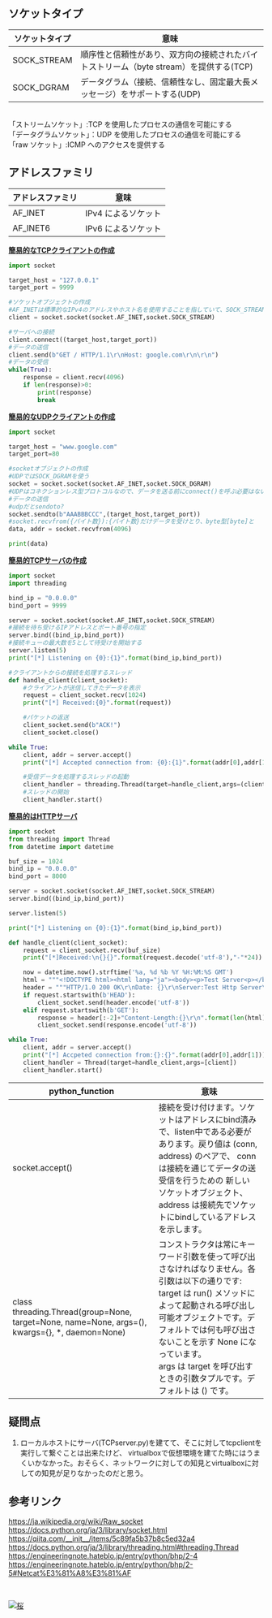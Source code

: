 
## ソケットタイプ
|ソケットタイプ|意味|
----|----
|SOCK_STREAM|順序性と信頼性があり、双方向の接続されたバイトストリーム（byte stream）を提供する(TCP)|
|SOCK_DGRAM|データグラム（接続、信頼性なし、固定最大長メッセージ）をサポートする(UDP)|
<br>
「ストリームソケット」:TCP を使用したプロセスの通信を可能にする<br>
「データグラムソケット」：UDP を使用したプロセスの通信を可能にする<br>
「raw ソケット」:ICMP へのアクセスを提供する

## アドレスファミリ
|アドレスファミリ|意味|
----|----
|AF_INET|IPv4 によるソケット |
|AF_INET6 |IPv6 によるソケット |

**[簡易的なTCPクライアントの作成](https://github.com/mizuirorivi/cyber-security-programming_by_python/blob/master/Chapter%202/tcpclient.py)**
```python
import socket

target_host = "127.0.0.1"
target_port = 9999

#ソケットオブジェクトの作成
#AF_INETは標準的なIPv4のアドレスやホスト名を使用することを指していて、SOCK_STREAMはTCPを用いることを示している
client = socket.socket(socket.AF_INET,socket.SOCK_STREAM)

#サーバへの接続
client.connect((target_host,target_port))
#データの送信
client.send(b"GET / HTTP/1.1\r\nHost: google.com\r\n\r\n")
#データの受信
while(True):
    response = client.recv(4096)
    if len(response)>0:
        print(response)
        break

```


**[簡易的なUDPクライアントの作成](https://github.com/mizuirorivi/cyber-security-programming_by_python/blob/master/Chapter%202/udpclient.py)**
```python
import socket

target_host = "www.google.com"
target_port=80

#socketオブジェクトの作成
#UDPではSOCK_DGRAMを使う
socket = socket.socket(socket.AF_INET,socket.SOCK_DGRAM)
#UDPはコネクションレス型プロトコルなので、データを送る前にconnect()を呼ぶ必要はない
#データの送信
#udpだとsendoto?
socket.sendto(b"AAABBBCCC",(target_host,target_port))
#socket.recvfrom({バイト数}):{バイト数}だけデータを受けとり、byte型[byte]と
data, addr = socket.recvfrom(4096)

print(data)
```

**[簡易的TCPサーバの作成](https://github.com/mizuirorivi/cyber-security-programming_by_python/blob/master/Chapter%202/TCPserver.py)**
```python
import socket
import threading

bind_ip = "0.0.0.0"
bind_port = 9999

server = socket.socket(socket.AF_INET,socket.SOCK_STREAM)
#接続を待ち受けるIPアドレスとポート番号の指定
server.bind((bind_ip,bind_port))
#接続キューの最大数を5として待受けを開始する
server.listen(5)
print("[*] Listening on {0}:{1}".format(bind_ip,bind_port))

#クライアントからの接続を処理するスレッド
def handle_client(client_socket):
    #クライアントが送信してきたデータを表示
    request = client_socket.recv(1024)
    print("[*] Received:{0}".format(request))

    #パケットの返送
    client_socket.send(b"ACK!")
    client_socket.close()

while True:
    client, addr = server.accept()
    print("[*] Accepted connection from: {0}:{1}".format(addr[0],addr[1]))

    #受信データを処理するスレッドの起動
    client_handler = threading.Thread(target=handle_client,args=(client,))
    #スレッドの開始
    client_handler.start()

```
**[簡易的はHTTPサーバ]()**
```python
import socket 
from threading import Thread
from datetime import datetime

buf_size = 1024
bind_ip = "0.0.0.0"
bind_port = 8000

server = socket.socket(socket.AF_INET,socket.SOCK_STREAM)
server.bind((bind_ip,bind_port))

server.listen(5)

print("[*] Listening on {0}:{1}".format(bind_ip,bind_port))

def handle_client(client_socket):
    request = client_socket.recv(buf_size)
    print("[*]Received:\n{}{}".format(request.decode('utf-8'),"-"*24))

    now = datetime.now().strftime('%a, %d %b %Y %H:%M:%S GMT')
    html = """<!DOCTYPE html><html lang="ja"><body><p>Test Server<p></body></html>"""
    header = """HTTP/1.0 200 OK\r\nDate: {}\r\nServer:Test Http Server\r\nContent-Type: text/html;charset=utf-8\r\n\r\n""".format(now)
    if request.startswith(b'HEAD'):
        client_socket.send(header.encode('utf-8'))
    elif request.startswith(b'GET'):
        response = header[:-2]+"Content-Length:{}\r\n".format(len(html))+"\r\n"+html
        client_socket.send(response.encode('utf-8'))

while True:
    client, addr = server.accept()
    print("[*] Accpeted connection from:{}:{}".format(addr[0],addr[1]))
    client_handler = Thread(target=handle_client,args=[client])
    client_handler.start()
```
|python_function|意味|
----|----
|socket.accept()|接続を受け付けます。ソケットはアドレスにbind済みで、listen中である必要があります。戻り値は (conn, address) のペアで、 conn は接続を通じてデータの送受信を行うための 新しい ソケットオブジェクト、 address は接続先でソケットにbindしているアドレスを示します。|
|class threading.Thread(group=None, target=None, name=None, args=(), kwargs={}, *, daemon=None)|コンストラクタは常にキーワード引数を使って呼び出さなければなりません。各引数は以下の通りです:<br>target は run() メソッドによって起動される呼び出し可能オブジェクトです。デフォルトでは何も呼び出さないことを示す None になっています。<br>args は target を呼び出すときの引数タプルです。デフォルトは () です。|


## 疑問点
1. ローカルホストにサーバ(TCPserver.py)を建てて、そこに対してtcpclientを実行して繋ぐことは出来たけど、
virtualboxで仮想環境を建てた時にはうまくいかなかった。おそらく、ネットワークに対しての知見とvirtualboxに対しての知見が足りなかったのだと思う。

## 参考リンク

https://ja.wikipedia.org/wiki/Raw_socket<br>
https://docs.python.org/ja/3/library/socket.html<br>
https://qiita.com/__init__/items/5c89fa5b37b8c5ed32a4<br>
https://docs.python.org/ja/3/library/threading.html#threading.Thread<br>
https://engineeringnote.hateblo.jp/entry/python/bhp/2-4<br>
https://engineeringnote.hateblo.jp/entry/python/bhp/2-5#Netcat%E3%81%A8%E3%81%AF

<br>

[![桜](https://images-na.ssl-images-amazon.com/images/I/518ZyCCEKGL._SX350_BO1,204,203,200_.jpg)](https://www.amazon.co.jp/gp/product/4873117313/ref=as_li_tl?ie=UTF8&camp=247&creative=1211&creativeASIN=4873117313&linkCode=as2&tag=engineeringnote-22&linkId=5070b718494dc6c144d41fc0ef0d4d78)